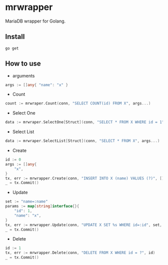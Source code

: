 # mrwrapper

MariaDB wrapper for Golang.

## Install

```shell
go get 
```

## How to use

- arguments

```go
args := []any{ "name": "x" }
```

- Count

```go
count := mrwraper.Count(conn, "SELECT COUNT(id) FROM X", args...)
```

- Select One

```go
data := mrwraper.SelectOne[Struct](conn, "SELECT * FROM X WHERE id = 1", args...)
```

- Select List

```go
data := mrwraper.SelectList[Struct](conn, "SELECT * FROM X", args...)
```

- Create

```go
id := 0
args := []any{
	"x",
}
tx, err := mrwrapper.Create(conn, "INSERT INTO X (name) VALUES (?)", []any{&id}, args...)
_ = tx.Commit()
```

- Update

```go
set := "name=:name"
params := map[string]interface{}{
	"id": 1, 
	"name": "x",
}
tx, err := mrwrapper.Update(conn, "UPDATE X SET %s WHERE id=:id", set, params)
_ = tx.Commit()
```

- Delete

```go
id := 1
tx, err := mrwrapper.Delete(conn, "DELETE FROM X WHERE id = ?", id)
_ = tx.Commit()
```

